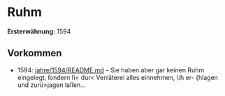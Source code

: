 # Ruhm

**Ersterwähnung:** 1594

## Vorkommen
- 1594: [jahre/1594/README.md](../jahre/1594/README.md) – Sie haben aber gar keinen Ruhm eingelegt,
ſondern ſi< dur< Verräterei alles einnehmen, \ih er-
\{hlagen und zurü>jagen laſſen...
